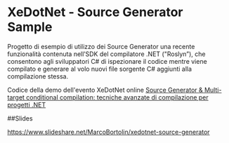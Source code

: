 # XeDotNet - Source Generator Sample

Progetto di esempio di utilizzo dei Source Generator una recente funzionalità contenuta nell’SDK del compilatore .NET ("Roslyn”), che consentono agli sviluppatori C# di ispezionare il codice mentre viene compilato e generare al volo nuovi file sorgente C# aggiunti alla compilazione stessa.

Codice della demo dell'evento XeDotNet online [Source Generator & Multi-target conditional compilation: tecniche avanzate di compilazione per progetti .NET](https://www.xedotnet.org/eventi/source-generator-multi-target-conditional-compilation-tecniche-avanzate-di-compilazione-per-progetti-net)


##Slides

https://www.slideshare.net/MarcoBortolin/xedotnet-source-generator

